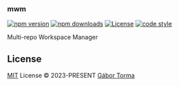 ### mwm

[![npm version][npm-version-src]][npm-version-href]
[![npm downloads][npm-downloads-src]][npm-downloads-href]
[![License][license-src]][license-href]
[![code style][code-style-src]][code-style-href]

Multi-repo Workspace Manager

## License

[MIT](./LICENSE) License © 2023-PRESENT [Gábor Torma](https://github.com/GaborTorma)

<!-- Badges -->

[npm-version-src]: https://img.shields.io/npm/v/mwm?style=flat&colorA=080f12&colorB=1fa669
[npm-version-href]: https://npmjs.com/package/mwm
[npm-downloads-src]: https://img.shields.io/npm/dm/mwm?style=flat&colorA=080f12&colorB=1fa669
[npm-downloads-href]: https://npmjs.com/package/mwm
[license-src]: https://img.shields.io/github/license/GaborTorma/mwm.svg?style=flat&colorA=080f12&colorB=1fa669
[license-href]: https://github.com/GaborTorma/mwm/blob/main/LICENSE
[code-style-src]: https://antfu.me/badge-code-style.svg
[code-style-href]: https://github.com/antfu/eslint-config
